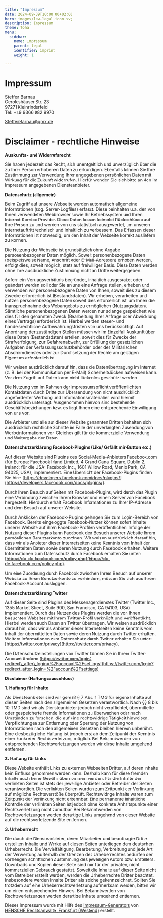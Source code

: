 ```yaml
---
title: "Impressum"
date: 2024-09-09T10:00:00+02:00
hero: images/law-legal-icon.svg
description: Impressum
theme: Toha
menu:
  sidebar:
    name: Impressum
    parent: legal
    identifier: imprint
    weight: 1

---
```


# Impressum

Steffen Barnau  
Geroldshäuser Str. 23  
97271 Kleinrinderfeld  
Tel: +49 9366 982 9970

[SteffenBarnau@gmx.de](mailto:SteffenBarnau@gmx.de)

# Disclaimer - rechtliche Hinweise

**Auskunfts- und Widerrufsrecht**

Sie haben jederzeit das Recht, sich unentgeltlich und unverzüglich über die zu Ihrer Person erhobenen Daten zu erkundigen. Ebenfalls können Sie Ihre Zustimmung zur Verwendung Ihrer angegebenen persönlichen Daten mit Wirkung für die Zukunft widerrufen. Hierfür wenden Sie sich bitte an den im Impressum angegebenen Diensteanbieter.

**Datenschutz (allgemein)**

Beim Zugriff auf unsere Webseite werden automatisch allgemeine Informationen (sog. Server-Logfiles) erfasst. Diese beinhalten u.a. den von Ihnen verwendeten Webbrowser sowie Ihr Betriebssystem und Ihren Internet Service Provider. Diese Daten lassen keinerlei Rückschlüsse auf Ihre Person zu und werden von uns statistisch ausgewertet, um unseren Internetauftritt technisch und inhaltlich zu verbessern. Das Erfassen dieser Informationen ist notwendig, um den Inhalt der Webseite korrekt ausliefern zu können.

Die Nutzung der Webseite ist grundsätzlich ohne Angabe personenbezogener Daten möglich. Soweit personenbezogene Daten (beispielsweise Name, Anschrift oder E-Mail-Adressen) erhoben werden, erfolgt dies, soweit möglich, stets auf freiwilliger Basis. Diese Daten werden ohne Ihre ausdrückliche Zustimmung nicht an Dritte weitergegeben.

Sofern ein Vertragsverhältnis begründet, inhaltlich ausgestaltet oder geändert werden soll oder Sie an uns eine Anfrage stellen, erheben und verwenden wir personenbezogene Daten von Ihnen, soweit dies zu diesem Zwecke erforderlich ist (Bestandsdaten). Wir erheben, verarbeiten und nutzen personenbezogene Daten soweit dies erforderlich ist, um Ihnen die Inanspruchnahme des Webangebots zu ermöglichen (Nutzungsdaten). Sämtliche personenbezogenen Daten werden nur solange gespeichert wie dies für den genannten Zweck (Bearbeitung Ihrer Anfrage oder Abwicklung eines Vertrags) erforderlich ist. Hierbei werden steuer- und handelsrechtliche Aufbewahrungsfristen von uns berücksichtigt. Auf Anordnung der zuständigen Stellen müssen wir im Einzelfall Auskunft über diese Daten (Bestandsdaten) erteilen, soweit dies für Zwecke der Strafverfolgung, zur Gefahrenabwehr, zur Erfüllung der gesetzlichen Aufgaben der Verfassungsschutzbehörden oder des Militärischen Abschirmdienstes oder zur Durchsetzung der Rechte am geistigen Eigentum erforderlich ist.

Wir weisen ausdrücklich darauf hin, dass die Datenübertragung im Internet (z. B. bei der Kommunikation per E-Mail) Sicherheitslücken aufweisen kann. Vor dem Zugriff auf Daten kann nicht lückenlos geschützt werden.

Die Nutzung von im Rahmen der Impressumspflicht veröffentlichten Kontaktdaten durch Dritte zur Übersendung von nicht ausdrücklich angeforderter Werbung und Informationsmaterialien wird hiermit ausdrücklich untersagt. Ausgenommen hiervon sind bestehende Geschäftsbeziehungen bzw. es liegt Ihnen eine entsprechende Einwilligung von uns vor.

Die Anbieter und alle auf dieser Website genannten Dritten behalten sich ausdrücklich rechtliche Schritte im Falle der unverlangten Zusendung von Werbeinformationen vor. Gleiches gilt für die kommerzielle Verwendung und Weitergabe der Daten.

**Datenschutzerklärung Facebook-Plugins (Like/ Gefällt mir-Button etc.)**

Auf dieser Website sind Plugins des Social-Media-Anbieters Facebook.com (für Europa: Facebook Irland Limited, 4 Grand Canal Square, Dublin 2, Ireland; für die USA: Facebook Inc., 1601 Willow Road, Menlo Park, CA 94025, USA), implementiert. Eine Übersicht der Facebook-Plugins finden Sie hier: [https://developers.facebook.com/docs/plugins/](https://developers.facebook.com/docs/plugins/).

Durch Ihren Besuch auf Seiten mit Facebook-Plugins, wird durch das Plugin eine Verbindung zwischen Ihrem Browser und einem Server von Facebook hergestellt. Hierdurch erhält Facebook Informationen zu Ihrer IP-Adresse und dem Besuch auf unserer Website.

Durch Anklicken der Facebook-Plugins gelangen Sie zum Login-Bereich von Facebook. Bereits eingeloggte Facebook-Nutzer können sofort Inhalte unserer Website auf ihren Facebook-Profilen veröffentlichen. Infolge der Nutzung dieser Plugins kann Facebook den Besuch unserer Website Ihrem persönlichen Benutzerkonto zuordnen. Wir weisen ausdrücklich darauf hin, dass wir als Anbieter dieser Internetseiten keine Kenntnis vom Inhalt der übermittelten Daten sowie deren Nutzung durch Facebook erhalten. Weitere Informationen zum Datenschutz durch Facebook erhalten Sie unter: [https://de-de.facebook.com/policy.php](https://de-de.facebook.com/policy.php).

Um eine Zuordnung durch Facebook zwischen Ihrem Besuch auf unserer Website zu Ihrem Benutzerkonto zu verhindern, müssen Sie sich aus Ihrem Facebook-Account ausloggen.

**Datenschutzerklärung Twitter**

Auf dieser Seite sind Plugins des Messenagerdienstes Twitter (Twitter Inc., 1355 Market Street, Suite 900, San Francisco, CA 94103, USA) implementiert. Durch das Nutzen des Plugins werden die von Ihnen besuchten Websites mit Ihrem Twitter-Profil verknüpft und veröffentlicht. Hierbei werden auch Daten an Twitter übertragen. Wir weisen ausdrücklich darauf hin, dass wir als Anbieter dieser Internetseiten keine Kenntnis vom Inhalt der übermittelten Daten sowie deren Nutzung durch Twitter erhalten. Weitere Informationen zum Datenschutz durch Twitter erhalten Sie unter: [https://twitter.com/privacy](https://twitter.com/privacy).

Die Datenschutzeinstellungen von Twitter können Sie in Ihrem Twitter-Account ändern: [https://twitter.com/login?redirect\_after\_login=%2Faccount%2Fsettings](https://twitter.com/login?redirect_after_login=%2Faccount%2Fsettings)

**Disclaimer (Haftungsausschluss)**

**1\. Haftung für Inhalte**

Als Diensteanbieter sind wir gemäß § 7 Abs. 1 TMG für eigene Inhalte auf diesen Seiten nach den allgemeinen Gesetzen verantwortlich. Nach §§ 8 bis 10 TMG sind wir als Diensteanbieter jedoch nicht verpflichtet, übermittelte oder gespeicherte fremde Informationen zu überwachen oder nach Umständen zu forschen, die auf eine rechtswidrige Tätigkeit hinweisen. Verpflichtungen zur Entfernung oder Sperrung der Nutzung von Informationen nach den allgemeinen Gesetzen bleiben hiervon unberührt. Eine diesbezügliche Haftung ist jedoch erst ab dem Zeitpunkt der Kenntnis einer konkreten Rechtsverletzung möglich. Bei Bekanntwerden von entsprechenden Rechtsverletzungen werden wir diese Inhalte umgehend entfernen.

**2\. Haftung für Links**

Diese Website enthält Links zu externen Webseiten Dritter, auf deren Inhalte kein Einfluss genommen werden kann. Deshalb kann für diese fremden Inhalte auch keine Gewähr übernommen werden. Für die Inhalte der verlinkten Seiten ist stets der jeweilige Anbieter oder Betreiber der Seiten verantwortlich. Die verlinkten Seiten wurden zum Zeitpunkt der Verlinkung auf mögliche Rechtsverstöße überprüft. Rechtswidrige Inhalte waren zum Zeitpunkt der Verlinkung nicht erkennbar. Eine permanente inhaltliche Kontrolle der verlinkten Seiten ist jedoch ohne konkrete Anhaltspunkte einer Rechtsverletzung nicht zumutbar. Bei Bekanntwerden von Rechtsverletzungen werden derartige Links umgehend von dieser Website auf die rechtsverletzende Site entfernen.

**3\. Urheberrecht**

Die durch die Diensteanbieter, deren Mitarbeiter und beauftragte Dritte erstellten Inhalte und Werke auf diesen Seiten unterliegen dem deutschen Urheberrecht. Die Vervielfältigung, Bearbeitung, Verbreitung und jede Art der Verwertung außerhalb der Grenzen des Urheberrechtes bedürfen der vorherigen schriftlichen Zustimmung des jeweiligen Autors bzw. Erstellers. Downloads und Kopien dieser Seite sind nur für den privaten, nicht kommerziellen Gebrauch gestattet. Soweit die Inhalte auf dieser Seite nicht vom Betreiber erstellt wurden, werden die Urheberrechte Dritter beachtet. Insbesondere werden Inhalte Dritter als solche gekennzeichnet. Sollten Sie trotzdem auf eine Urheberrechtsverletzung aufmerksam werden, bitten wir um einen entsprechenden Hinweis. Bei Bekanntwerden von Rechtsverletzungen werden derartige Inhalte umgehend entfernen.

Dieses Impressum wurde mit Hilfe des [Impressum-Generators](http://www.hensche.de/impressum-generator.html) von [HENSCHE Rechtsanwälte, Frankfurt (Westend)](http://www.hensche.de/Rechtsanwalt_Arbeitsrecht_Frankfurt.html) erstellt.